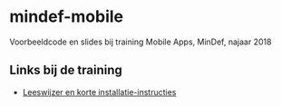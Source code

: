 # mindef-mobile

Voorbeeldcode en slides bij training Mobile Apps, MinDef, najaar 2018

## Links bij de training

-   [Leeswijzer en korte installatie-instructies](leeswijzer-mobile.docx)
